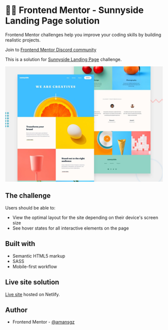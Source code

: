 # 👩‍💻 Frontend Mentor - Sunnyside Landing Page solution

Frontend Mentor challenges help you improve your coding skills by building realistic projects. 

Join to [Frontend Mentor Discord community](https://discord.gg/UAfh3qzhYb)

This is a solution for [Sunnyside Landing Page](https://www.frontendmentor.io/challenges/sunnyside-agency-landing-page-7yVs3B6ef) challenge.

![Design preview for the Sunnyside Landing Page challenge](./images/desktop-preview.jpg)

## The challenge

Users should be able to:

- View the optimal layout for the site depending on their device's screen size
- See hover states for all interactive elements on the page


## Built with

- Semantic HTML5 markup
- SASS
- Mobile-first workflow

## Live site solution

[Live site](https://sass-sunnyside-landing-page.netlify.app/) hosted on Netlify.

## Author

- Frontend Mentor - [@amansgz](https://www.frontendmentor.io/profile/amansgz)